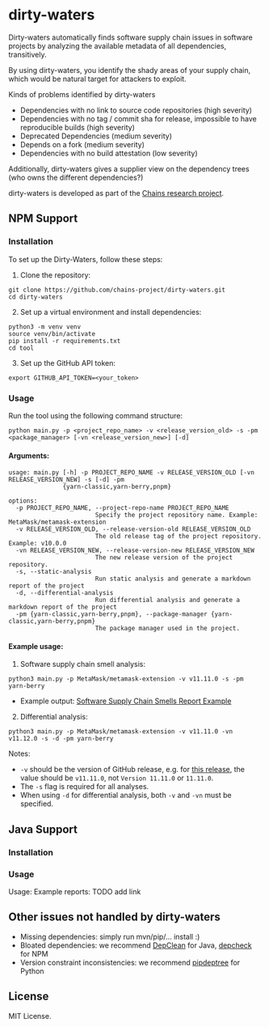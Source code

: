 # dirty-waters

Dirty-waters automatically finds software supply chain issues in software projects by analyzing the available metadata of all dependencies, transitively.

By using dirty-waters, you identify the shady areas of your supply chain, which would be natural target for attackers to exploit.

Kinds of problems identified by dirty-waters

* Dependencies with no link to source code repositories (high severity)
* Dependencies with no tag / commit sha for release, impossible to have reproducible builds (high severity)
* Deprecated Dependencies (medium severity)
* Depends on a fork (medium severity)
* Dependencies with no build attestation (low severity)

Additionally, dirty-waters gives a supplier view on the dependency trees (who owns the different dependencies?)

dirty-waters is developed as part of the [Chains research project](https://chains.proj.kth.se/).

## NPM Support

### Installation
To set up the Dirty-Waters, follow these steps:

1. Clone the repository:
```
git clone https://github.com/chains-project/dirty-waters.git
cd dirty-waters
```

2. Set up a virtual environment and install dependencies:
```
python3 -m venv venv
source venv/bin/activate
pip install -r requirements.txt
cd tool
```
3. Set up the GitHub API token:
```
export GITHUB_API_TOKEN=<your_token>
```

### Usage

Run the tool using the following command structure:
```
python main.py -p <project_repo_name> -v <release_version_old> -s -pm <package_manager> [-vn <release_version_new>] [-d]
```


#### Arguments:
```
usage: main.py [-h] -p PROJECT_REPO_NAME -v RELEASE_VERSION_OLD [-vn RELEASE_VERSION_NEW] -s [-d] -pm
               {yarn-classic,yarn-berry,pnpm}

options:
  -p PROJECT_REPO_NAME, --project-repo-name PROJECT_REPO_NAME
                        Specify the project repository name. Example: MetaMask/metamask-extension
  -v RELEASE_VERSION_OLD, --release-version-old RELEASE_VERSION_OLD
                        The old release tag of the project repository. Example: v10.0.0
  -vn RELEASE_VERSION_NEW, --release-version-new RELEASE_VERSION_NEW
                        The new release version of the project repository.
  -s, --static-analysis
                        Run static analysis and generate a markdown report of the project
  -d, --differential-analysis
                        Run differential analysis and generate a markdown report of the project
  -pm {yarn-classic,yarn-berry,pnpm}, --package-manager {yarn-classic,yarn-berry,pnpm}
                        The package manager used in the project.
```


#### Example usage:
1. Software supply chain smell analysis:
```
python3 main.py -p MetaMask/metamask-extension -v v11.11.0 -s -pm yarn-berry
```

- Example output: [Software Supply Chain Smells Report Example](https://github.com/chains-project/dirty-waters/blob/main/example_reports/software_supply_chain_smells_report_example.md)

2. Differential analysis:
```
python3 main.py -p MetaMask/metamask-extension -v v11.11.0 -vn v11.12.0 -s -d -pm yarn-berry
```

Notes:
- `-v` should be the version of GitHub release, e.g. for [this release](https://github.com/MetaMask/metamask-extension/releases/tag/v11.1.0), the value should be `v11.11.0`, not `Version 11.11.0` or `11.11.0`.
- The `-s` flag is required for all analyses.
- When using `-d` for differential analysis, both `-v` and `-vn` must be specified.




## Java Support

### Installation

### Usage

Usage:
Example reports: TODO add link


## Other issues not handled by dirty-waters

* Missing dependencies: simply run mvn/pip/... install :)
* Bloated dependencies: we recommend [DepClean](https://github.com/ASSERT-KTH/depclean) for Java, [depcheck](https://github.com/depcheck/depcheck) for NPM
* Version constraint inconsistencies: we recommend [pipdeptree](https://github.com/tox-dev/pipdeptree) for Python

## License

MIT License.
